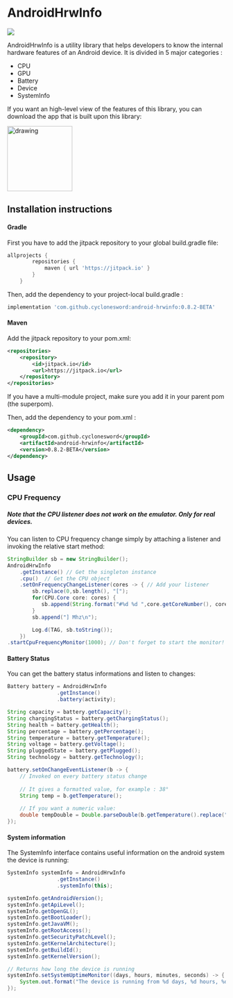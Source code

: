 # AndroidHrwInfo
[![](https://jitpack.io/v/cyclonesword/android-hrwinfo.svg)](https://jitpack.io/#cyclonesword/android-hrwinfo)


AndroidHrwInfo is a utility library that helps developers to know the internal hardware features of an Android device.
It is divided in 5 major categories :

  - CPU
  - GPU
  - Battery
  - Device
  - SystemInfo

If you want an high-level view of the features of this library, you can download the app that is built upon this library:

<a href="https://play.google.com/store/apps/details?id=com.domenicoaiello.devicespecs">
    <img src="https://play.google.com/intl/en_us/badges/images/generic/en_badge_web_generic.png" alt="drawing" width="150"/>
</a>

## Installation instructions

#### Gradle
First you have to add the jitpack repository to your global build.gradle file:
``` groovy
allprojects {
        repositories {
            maven { url 'https://jitpack.io' }
        }
    }
```


Then, add the dependency to your project-local build.gradle :
``` groovy
implementation 'com.github.cyclonesword:android-hrwinfo:0.8.2-BETA'
```

#### Maven
Add the jitpack repository to your pom.xml: 
``` xml
<repositories>
    <repository>
        <id>jitpack.io</id>
        <url>https://jitpack.io</url>
    </repository>
</repositories>
```
If you have a multi-module project, make sure you add it in your parent pom (the superpom).
<br />

Then, add the dependency to your pom.xml :
``` xml
<dependency>
    <groupId>com.github.cyclonesword</groupId>
    <artifactId>android-hrwinfo</artifactId>
    <version>0.8.2-BETA</version>
</dependency>
```

## Usage

### CPU Frequency
##### _Note that the CPU listener does not work on the emulator. Only for real devices._

You can listen to CPU frequency change simply by attaching a listener and invoking the relative start method:
``` java
StringBuilder sb = new StringBuilder();
AndroidHrwInfo
    .getInstance() // Get the singleton instance
    .cpu()  // Get the CPU object
    .setOnFrequencyChangeListener(cores -> { // Add your listener
        sb.replace(0,sb.length(), "[");
        for(CPU.Core core: cores) {
           sb.append(String.format("#%d %d ",core.getCoreNumber(), core.getCurFrequency()));
        }
        sb.append("] Mhz\n");

        Log.d(TAG, sb.toString());
    })
.startCpuFrequencyMonitor(1000); // Don't forget to start the monitor!
```

#### Battery Status
You can get the battery status informations and listen to changes:

``` java
Battery battery = AndroidHrwInfo
                .getInstance()
                .battery(activity);

String capacity = battery.getCapacity();
String chargingStatus = battery.getChargingStatus();
String health = battery.getHealth();
String percentage = battery.getPercentage();
String temperature = battery.getTemperature();
String voltage = battery.getVoltage();
String pluggedState = battery.getPlugged();
String technology = battery.getTechnology();

battery.setOnChangeEventListener(b -> {
    // Invoked on every battery status change
  
    // It gives a formatted value, for example : 38°
    String temp = b.getTemperature();
    
    // If you want a numeric value:
    double tempDouble = Double.parseDouble(b.getTemperature().replace("°C", "").trim());
});
```

#### System information
The SystemInfo interface contains useful information on the android system the device is running:

``` java
SystemInfo systemInfo = AndroidHrwInfo
                .getInstance()
                .systemInfo(this);

systemInfo.getAndroidVersion();
systemInfo.getApiLevel();
systemInfo.getOpenGL();
systemInfo.getBootLoader();
systemInfo.getJavaVM();
systemInfo.getRootAccess();
systemInfo.getSecurityPatchLevel();
systemInfo.getKernelArchitecture();
systemInfo.getBuildId();
systemInfo.getKernelVersion();

// Returns how long the device is running
systemInfo.setSystemUptimeMonitor((days, hours, minutes, seconds) -> {
    System.out.format("The device is running from %d days, %d hours, %d minutes and %d seconds",days,hours,minutes,seconds);
});
```

